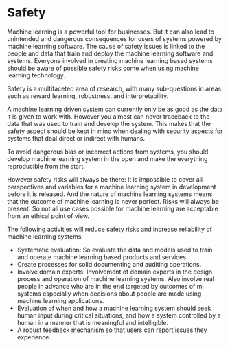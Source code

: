 Safety
======

Machine learning is a powerful tool for businesses. But it can also lead
to unintended and dangerous consequences for users of systems powered by
machine learning software. The cause of safety issues is linked to the
people and data that train and deploy the machine learning software and
systems. Everyone involved in creating machine learning based systems
should be aware of possible safety risks come when using machine
learning technology.

Safety is a multifaceted area of research, with many sub-questions in
areas such as reward learning, robustness, and interpretability.

A machine learning driven system can currently only be as good as the
data it is given to work with. However you almost can never traceback to
the data that was used to train and develop the system. This makes that
the safety aspect should be kept in mind when dealing with security
aspects for systems that deal direct or indirect with humans.

To avoid dangerous bias or incorrect actions from systems, you should
develop machine learning system in the open and make the everything
reproducible from the start.

However safety risks will always be there: It is impossible to cover all
perspectives and variables for a machine learning system in development
before it is released. And the nature of machine learning systems means
that the outcome of machine learning is never perfect. Risks will always
be present. So not all use cases possible for machine learning are
acceptable from an ethical point of view.

The following activities will reduce safety risks and increase
reliability of machine learning systems:

-   Systematic evaluation: So evaluate the data and models used to train
    and operate machine learning based products and services.
-   Create processes for solid documenting and auditing operations.
-   Involve domain experts. Involvement of domain experts in the design
    process and operation of machine learning systems. Also involve real
    people in advance who are in the end targeted by outcomes of ml
    systems especially when decisions about people are made using
    machine learning applications.
-   Evaluation of when and how a machine learning system should seek
    human input during critical situations, and how a system controlled
    by a human in a manner that is meaningful and intelligible.
-   A robust feedback mechanism so that users can report issues they
    experience.
